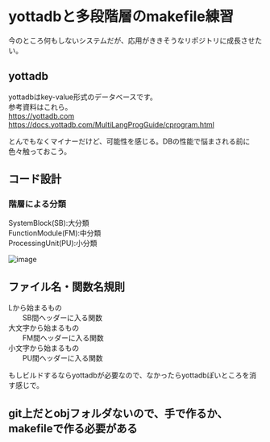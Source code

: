 # yottadbと多段階層のmakefile練習

今のところ何もしないシステムだが、応用がききそうなリポジトリに成長させたい。  

## yottadb

yottadbはkey-value形式のデータベースです。  
参考資料はこれら。  
https://yottadb.com  
https://docs.yottadb.com/MultiLangProgGuide/cprogram.html  

とんでもなくマイナーだけど、可能性を感じる。DBの性能で悩まされる前に色々触っておこう。  


## コード設計

### 階層による分類

SystemBlock(SB):大分類  
FunctionModule(FM):中分類  
ProcessingUnit(PU):小分類  

 ![image](https://user-images.githubusercontent.com/29003588/93002044-c34c8100-f56e-11ea-8331-81d05efa8f19.png)  

## ファイル名・関数名規則  
Lから始まるもの  
　　SB間ヘッダーに入る関数  
大文字から始まるもの  
　　FM間ヘッダーに入る関数  
小文字から始まるもの  
　　PU間ヘッダーに入る関数  

もしビルドするならyottadbが必要なので、なかったらyottadbぽいところを消す感じで。  

## git上だとobjフォルダないので、手で作るか、makefileで作る必要がある


